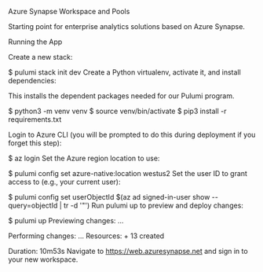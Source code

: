 Azure Synapse Workspace and Pools

Starting point for enterprise analytics solutions based on Azure Synapse.

Running the App

Create a new stack:

$ pulumi stack init dev
Create a Python virtualenv, activate it, and install dependencies:

This installs the dependent packages needed for our Pulumi program.

$ python3 -m venv venv
$ source venv/bin/activate
$ pip3 install -r requirements.txt

Login to Azure CLI (you will be prompted to do this during deployment if you forget this step):

$ az login
Set the Azure region location to use:

$ pulumi config set azure-native:location westus2
Set the user ID to grant access to (e.g., your current user):

$ pulumi config set userObjectId $(az ad signed-in-user show --query=objectId | tr -d '"')
Run pulumi up to preview and deploy changes:

$ pulumi up
Previewing changes:
...

Performing changes:
...
Resources:
    + 13 created

Duration: 10m53s
Navigate to https://web.azuresynapse.net and sign in to your new workspace.
